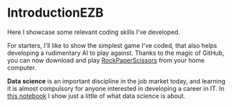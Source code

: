 # IntroductionEZB
Here I showcase some relevant coding skills I've developed.

For starters, I'll like to show the simplest game I've coded, that also helps developing a rudimentary AI to play against. Thanks to the magic of GitHub, you can now download and play [RockPaperScissors](Python/piedrapapeltijeraAI2.py) from your home computer.

**Data science** is an important discipline in the job market today, and learning it is almost compulsory for anyone interested in developing a career in IT. In [this notebook](DataSC/DGTaccGit.ipynb) I show just a little of what data science is about.

